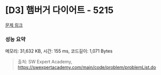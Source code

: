 # [D3] 햄버거 다이어트 - 5215 

[문제 링크](https://swexpertacademy.com/main/code/problem/problemDetail.do?contestProbId=AWT-lPB6dHUDFAVT) 

### 성능 요약

메모리: 31,632 KB, 시간: 155 ms, 코드길이: 1,071 Bytes



> 출처: SW Expert Academy, https://swexpertacademy.com/main/code/problem/problemList.do